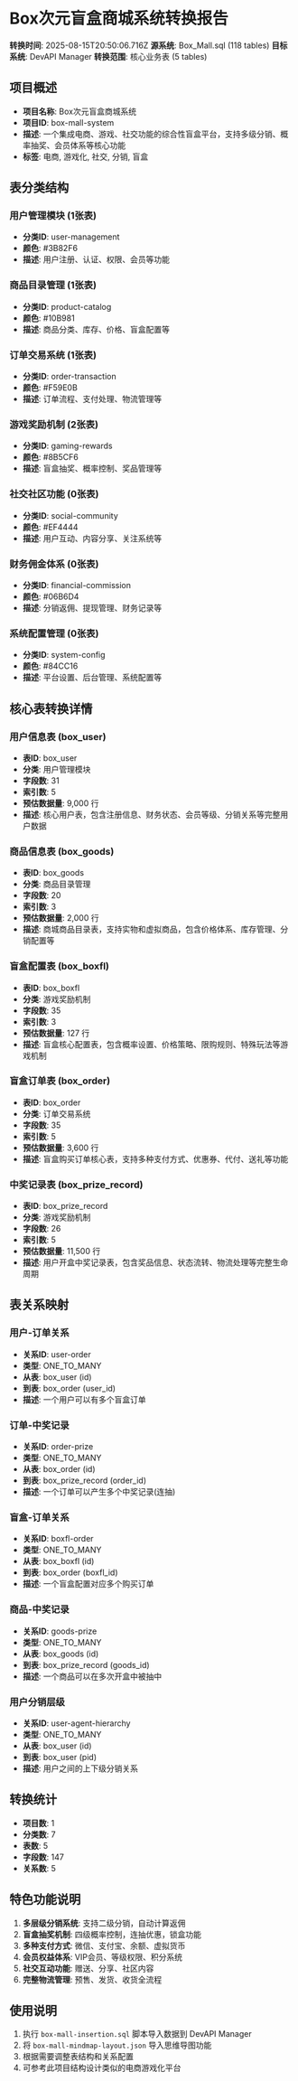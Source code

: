 # Box次元盲盒商城系统转换报告

**转换时间**: 2025-08-15T20:50:06.716Z
**源系统**: Box_Mall.sql (118 tables)
**目标系统**: DevAPI Manager
**转换范围**: 核心业务表 (5 tables)

## 项目概述
- **项目名称**: Box次元盲盒商城系统
- **项目ID**: box-mall-system
- **描述**: 一个集成电商、游戏、社交功能的综合性盲盒平台，支持多级分销、概率抽奖、会员体系等核心功能
- **标签**: 电商, 游戏化, 社交, 分销, 盲盒

## 表分类结构
### 用户管理模块 (1张表)
- **分类ID**: user-management
- **颜色**: #3B82F6
- **描述**: 用户注册、认证、权限、会员等功能

### 商品目录管理 (1张表)
- **分类ID**: product-catalog
- **颜色**: #10B981
- **描述**: 商品分类、库存、价格、盲盒配置等

### 订单交易系统 (1张表)
- **分类ID**: order-transaction
- **颜色**: #F59E0B
- **描述**: 订单流程、支付处理、物流管理等

### 游戏奖励机制 (2张表)
- **分类ID**: gaming-rewards
- **颜色**: #8B5CF6
- **描述**: 盲盒抽奖、概率控制、奖品管理等

### 社交社区功能 (0张表)
- **分类ID**: social-community
- **颜色**: #EF4444
- **描述**: 用户互动、内容分享、关注系统等

### 财务佣金体系 (0张表)
- **分类ID**: financial-commission
- **颜色**: #06B6D4
- **描述**: 分销返佣、提现管理、财务记录等

### 系统配置管理 (0张表)
- **分类ID**: system-config
- **颜色**: #84CC16
- **描述**: 平台设置、后台管理、系统配置等

## 核心表转换详情
### 用户信息表 (box_user)
- **表ID**: box_user
- **分类**: 用户管理模块
- **字段数**: 31
- **索引数**: 5
- **预估数据量**: 9,000 行
- **描述**: 核心用户表，包含注册信息、财务状态、会员等级、分销关系等完整用户数据

### 商品信息表 (box_goods)
- **表ID**: box_goods
- **分类**: 商品目录管理
- **字段数**: 20
- **索引数**: 3
- **预估数据量**: 2,000 行
- **描述**: 商城商品目录表，支持实物和虚拟商品，包含价格体系、库存管理、分销配置等

### 盲盒配置表 (box_boxfl)
- **表ID**: box_boxfl
- **分类**: 游戏奖励机制
- **字段数**: 35
- **索引数**: 3
- **预估数据量**: 127 行
- **描述**: 盲盒核心配置表，包含概率设置、价格策略、限购规则、特殊玩法等游戏机制

### 盲盒订单表 (box_order)
- **表ID**: box_order
- **分类**: 订单交易系统
- **字段数**: 35
- **索引数**: 5
- **预估数据量**: 3,600 行
- **描述**: 盲盒购买订单核心表，支持多种支付方式、优惠券、代付、送礼等功能

### 中奖记录表 (box_prize_record)
- **表ID**: box_prize_record
- **分类**: 游戏奖励机制
- **字段数**: 26
- **索引数**: 5
- **预估数据量**: 11,500 行
- **描述**: 用户开盒中奖记录表，包含奖品信息、状态流转、物流处理等完整生命周期

## 表关系映射
### 用户-订单关系
- **关系ID**: user-order
- **类型**: ONE_TO_MANY
- **从表**: box_user (id)
- **到表**: box_order (user_id)
- **描述**: 一个用户可以有多个盲盒订单

### 订单-中奖记录
- **关系ID**: order-prize
- **类型**: ONE_TO_MANY
- **从表**: box_order (id)
- **到表**: box_prize_record (order_id)
- **描述**: 一个订单可以产生多个中奖记录(连抽)

### 盲盒-订单关系
- **关系ID**: boxfl-order
- **类型**: ONE_TO_MANY
- **从表**: box_boxfl (id)
- **到表**: box_order (boxfl_id)
- **描述**: 一个盲盒配置对应多个购买订单

### 商品-中奖记录
- **关系ID**: goods-prize
- **类型**: ONE_TO_MANY
- **从表**: box_goods (id)
- **到表**: box_prize_record (goods_id)
- **描述**: 一个商品可以在多次开盒中被抽中

### 用户分销层级
- **关系ID**: user-agent-hierarchy
- **类型**: ONE_TO_MANY
- **从表**: box_user (id)
- **到表**: box_user (pid)
- **描述**: 用户之间的上下级分销关系

## 转换统计
- **项目数**: 1
- **分类数**: 7
- **表数**: 5
- **字段数**: 147
- **关系数**: 5

## 特色功能说明
1. **多层级分销系统**: 支持二级分销，自动计算返佣
2. **盲盒抽奖机制**: 四级概率控制，连抽优惠，锁盒功能
3. **多种支付方式**: 微信、支付宝、余额、虚拟货币
4. **会员权益体系**: VIP会员、等级权限、积分系统
5. **社交互动功能**: 赠送、分享、社区内容
6. **完整物流管理**: 预售、发货、收货全流程

## 使用说明
1. 执行 `box-mall-insertion.sql` 脚本导入数据到 DevAPI Manager
2. 将 `box-mall-mindmap-layout.json` 导入思维导图功能
3. 根据需要调整表结构和关系配置
4. 可参考此项目结构设计类似的电商游戏化平台